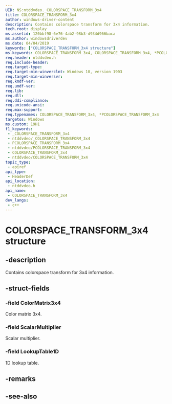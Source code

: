 ```yaml
---
UID: NS:ntddvdeo._COLORSPACE_TRANSFORM_3x4
title: COLORSPACE_TRANSFORM_3x4
author: windows-driver-content
description: Contains colorspace transform for 3x4 information.
tech.root: display
ms.assetid: 120bbf98-6e76-4ab2-98b3-d934d966baca
ms.author: windowsdriverdev
ms.date: 04/04/2019
keywords: ["COLORSPACE_TRANSFORM_3x4 structure"]
ms.keywords: COLORSPACE_TRANSFORM_3x4, COLORSPACE_TRANSFORM_3x4, *PCOLORSPACE_TRANSFORM_3x4,
req.header: ntddvdeo.h
req.include-header: 
req.target-type: 
req.target-min-winverclnt: Windows 10, version 1903
req.target-min-winversvr: 
req.kmdf-ver: 
req.umdf-ver: 
req.lib: 
req.dll: 
req.ddi-compliance: 
req.unicode-ansi: 
req.max-support: 
req.typenames: COLORSPACE_TRANSFORM_3x4, *PCOLORSPACE_TRANSFORM_3x4
targetos: Windows
ms.custom: 19H1
f1_keywords:
 - _COLORSPACE_TRANSFORM_3x4
 - ntddvdeo/_COLORSPACE_TRANSFORM_3x4
 - PCOLORSPACE_TRANSFORM_3x4
 - ntddvdeo/PCOLORSPACE_TRANSFORM_3x4
 - COLORSPACE_TRANSFORM_3x4
 - ntddvdeo/COLORSPACE_TRANSFORM_3x4
topic_type:
 - apiref
api_type:
 - HeaderDef
api_location:
 - ntddvdeo.h
api_name:
 - COLORSPACE_TRANSFORM_3x4
dev_langs:
 - c++
---
```


# COLORSPACE_TRANSFORM_3x4 structure


## -description

Contains colorspace transform for 3x4 information.

## -struct-fields

### -field ColorMatrix3x4

Color matrix 3x4.

### -field ScalarMultiplier

Scalar multiplier.

### -field LookupTable1D

1D lookup table.

## -remarks

## -see-also

